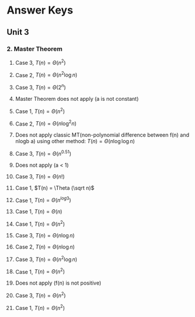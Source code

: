 # Answer Keys

## Unit 3

### 2. Master Theorem

1.  Case 3, $T(n) = \Theta (n^2)$

2.  Case 2, $T(n) = \Theta (n^2 \log n)$

3.  Case 3, $T(n) = \Theta (2^n)$

4.  Master Theorem does not apply (a is not constant)

5.  Case 1, $T(n) = \Theta (n^2)$

6.  Case 2, $T(n) = \Theta (n \log^2 n)$

7.  Does not apply classic MT(non-polynomial difference between f(n) and nlogb a) using other method: $T(n) = \Theta (n \log \log n)$

8.  Case 3, $T(n) = \Theta (n^{0.51})$

9.  Does not apply (a < 1)

10. Case 3, $T(n) = \Theta (n! )$

11. Case 1, $T(n) = \Theta (\sqrt n)$

12. Case 1, $T(n) = \Theta (n ^{log 3})$

13. Case 1, $T(n) = \Theta (n)$

14. Case 1, $T(n) = \Theta (n^2)$

15. Case 3, $T(n) = \Theta (n \log n)$

16. Case 2, $T(n) = \Theta (n \log n)$

17. Case 3, $T(n) = \Theta (n^2 \log n)$

18. Case 1, $T(n) = \Theta (n^2)$

19. Does not apply (f(n) is not positive)

20. Case 3, $T(n) = \Theta (n^2 )$

21. Case 1, $T(n) = \Theta (n^2 )$
